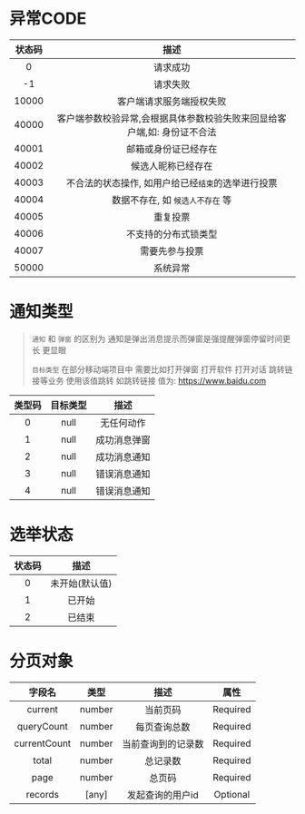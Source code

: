 # 异常CODE
|  状态码  |                   描述                   |
|:-----:|:--------------------------------------:|
|   0   |                  请求成功                  |
|  -1   |                  请求失败                  |
| 10000 |              客户端请求服务端授权失败              |
| 40000 | 客户端参数校验异常,会根据具体参数校验失败来回显给客户端,如: 身份证不合法 |
| 40001 |               邮箱或身份证已经存在               |
| 40002 |               候选人昵称已经存在                |
| 40003 |      不合法的状态操作, 如用户给已经`结束`的选举进行投票       |
| 40004 |          数据不存在, 如 `候选人不存在` 等           |
| 40005 |                  重复投票                  |
| 40006 |               不支持的分布式锁类型               |
| 40007 |                需要先参与投票                 |
| 50000 |                  系统异常                  |

# 通知类型

> `通知` 和 `弹窗` 的区别为 通知是弹出消息提示而弹窗是强提醒弹窗停留时间更长 更显眼
> 
> `目标类型` 在部分移动端项目中 需要比如打开弹窗 打开软件 打开对话 跳转链接等业务 使用该值跳转
> 如跳转链接 值为: https://www.baidu.com

| 类型码 | 目标类型 |   描述   |
|:---:|:----:|:------:|
|  0  | null | 无任何动作  |
|  1  | null | 成功消息弹窗 |
|  2  | null | 成功消息通知 |
|  3  | null | 错误消息通知 |
|  4  | null | 错误消息通知 |

# 选举状态

| 状态码 |    描述    |
|:---:|:--------:|
|  0  | 未开始(默认值) |
|  1  |   已开始    |
|  2  |   已结束    |

# 分页对象

|     字段名      |   类型   |    描述     |    属性    |
|:------------:|:------:|:---------:|:--------:|
|   current    | number |   当前页码    | Required |
|  queryCount  | number |  每页查询总数   | Required |
| currentCount | number | 当前查询到的记录数 | Required |
|    total     | number |   总记录数    | Required |
|     page     | number |    总页码    | Required |
|   records    | [any]  | 发起查询的用户id | Optional |